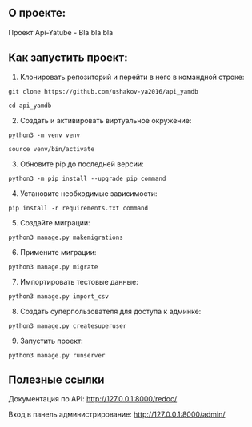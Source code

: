 **О проекте:**
----------
Проект Api-Yatube - Bla bla bla


**Как запустить проект:**
----------

1. Клонировать репозиторий и перейти в него в командной строке:
```
git clone https://github.com/ushakov-ya2016/api_yamdb
```
```
cd api_yamdb
```
2. Cоздать и активировать виртуальное окружение:
```
python3 -m venv venv
```
```
source venv/bin/activate
```
3. Обновите pip до последней версии:
```
python3 -m pip install --upgrade pip command
```
4. Установите необходимые зависимости:
```
pip install -r requirements.txt command
```
5. Создайте миграции:
```
python3 manage.py makemigrations
```
6. Примените миграции:
```
python3 manage.py migrate
```
7. Импортировать тестовые данные:
```
python3 manage.py import_csv
```
8. Создать суперпользователя для доступа к админке:
```
python3 manage.py createsuperuser
```
9. Запустить проект:
```
python3 manage.py runserver
```

**Полезные ссылки**
----------

Документация по API: http://127.0.0.1:8000/redoc/

Вход в панель администрирование: http://127.0.0.1:8000/admin/
